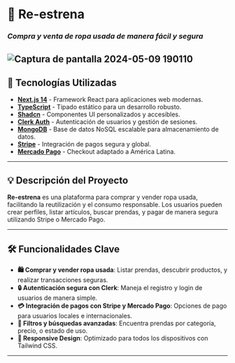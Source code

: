 
# **👗 Re-estrena**  
### *Compra y venta de ropa usada de manera fácil y segura*

![Captura de pantalla 2024-05-09 190110](https://github.com/AgusMolinaCode/Fiesta/assets/105619330/af37500c-1279-4bfe-a1fe-e07964b69055)
---

## 🚀 **Tecnologías Utilizadas**

- **[Next.js 14](https://nextjs.org/)** - Framework React para aplicaciones web modernas.
- **[TypeScript](https://www.typescriptlang.org/)** - Tipado estático para un desarrollo robusto.
- **[Shadcn](https://shadcn.dev/)** - Componentes UI personalizados y accesibles.
- **[Clerk Auth](https://clerk.dev/)** - Autenticación de usuarios y gestión de sesiones.
- **[MongoDB](https://www.mongodb.com/)** - Base de datos NoSQL escalable para almacenamiento de datos.
- **[Stripe](https://stripe.com/)** - Integración de pagos segura y global.
- **[Mercado Pago](https://www.mercadopago.com.ar/)** - Checkout adaptado a América Latina.

---

## 💡 **Descripción del Proyecto**

**Re-estrena** es una plataforma para comprar y vender ropa usada, facilitando la reutilización y el consumo responsable. Los usuarios pueden crear perfiles, listar artículos, buscar prendas, y pagar de manera segura utilizando Stripe o Mercado Pago.

---

## 🛠️ **Funcionalidades Clave**

- **🛍️ Comprar y vender ropa usada**: Listar prendas, descubrir productos, y realizar transacciones seguras.
- **🔒 Autenticación segura con Clerk**: Maneja el registro y login de usuarios de manera simple.
- **💳 Integración de pagos con Stripe y Mercado Pago**: Opciones de pago para usuarios locales e internacionales.
- **🔎 Filtros y búsquedas avanzadas**: Encuentra prendas por categoría, precio, o estado de uso.
- **📱 Responsive Design**: Optimizado para todos los dispositivos con Tailwind CSS.

---



